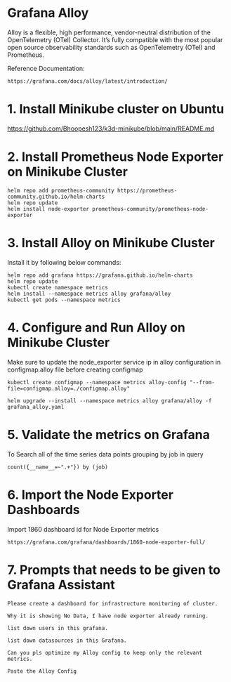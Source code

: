 # Grafana Alloy  
Alloy is a flexible, high performance, vendor-neutral distribution of the OpenTelemetry (OTel) Collector. It’s fully compatible with the most popular open source observability standards such as OpenTelemetry (OTel) and Prometheus.

Reference Documentation:  

    https://grafana.com/docs/alloy/latest/introduction/

# 1. Install Minikube cluster on Ubuntu

https://github.com/Bhoopesh123/k3d-minikube/blob/main/README.md

# 2. Install Prometheus Node Exporter on Minikube Cluster

    helm repo add prometheus-community https://prometheus-community.github.io/helm-charts
    helm repo update
    helm install node-exporter prometheus-community/prometheus-node-exporter

# 3. Install Alloy on Minikube Cluster 

Install it by following below commands:  

    helm repo add grafana https://grafana.github.io/helm-charts
    helm repo update
    kubectl create namespace metrics
    helm install --namespace metrics alloy grafana/alloy
    kubectl get pods --namespace metrics
 
# 4. Configure and Run Alloy on Minikube Cluster

Make sure to update the node_exporter service ip in alloy configuration in configmap.alloy file before creating configmap

    kubectl create configmap --namespace metrics alloy-config "--from-file=configmap.alloy=./configmap.alloy"

    helm upgrade --install --namespace metrics alloy grafana/alloy -f grafana_alloy.yaml


# 5. Validate the metrics on Grafana

To Search all of the time series data points grouping by job  in query  

    count({__name__=~".+"}) by (job)

# 6. Import the Node Exporter Dashboards

Import 1860 dashboard id for Node Exporter metrics  

    https://grafana.com/grafana/dashboards/1860-node-exporter-full/

# 7. Prompts that needs to be given to Grafana Assistant

    Please create a dashboard for infrastructure monitoring of cluster. 

    Why it is showing No Data, I have node exporter already running. 
     
    list down users in this grafana. 

    list down datasources in this Grafana. 

    Can you pls optimize my Alloy config to keep only the relevant metrics. 

    Paste the Alloy Config 